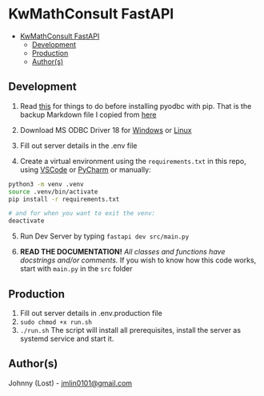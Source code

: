 # KwMathConsult FastAPI
- [KwMathConsult FastAPI](#kwmathconsult-fastapi)
  - [Development](#development)
  - [Production](#production)
  - [Author(s)](#authors)


## Development

1. Read [this](./markdown/pyodbc.md) for things to do before installing pyodbc with pip. That is the backup Markdown file I copied from [here](https://github.com/mkleehammer/pyodbc/wiki/Install)
   
2. Download MS ODBC Driver 18 for [Windows](https://learn.microsoft.com/en-us/sql/connect/odbc/download-odbc-driver-for-sql-server?view=sql-server-ver16#download-for-windows)  or [Linux](https://learn.microsoft.com/en-us/sql/connect/odbc/linux-mac/installing-the-microsoft-odbc-driver-for-sql-server?view=sql-server-ver16&tabs=alpine18-install%2Calpine17-install%2Cdebian8-install%2Credhat7-13-install%2Crhel7-offline#18)
3. Fill out server details in the .env file
4.  Create a virtual environment using the `requirements.txt` in this repo, using [VSCode](https://code.visualstudio.com/docs/python/environments#_creating-environments) or [PyCharm](https://www.jetbrains.com/help/pycharm/creating-virtual-environment.html) or manually:
  
```bash
python3 -m venv .venv
source .venv/bin/activate
pip install -r requirements.txt

# and for when you want to exit the venv:
deactivate
```

5. Run Dev Server by typing `fastapi dev src/main.py` 

6. **READ THE DOCUMENTATION!** *All classes and functions have docstrings and/or comments.* If you wish to know how this code works, start with `main.py` in the `src` folder

## Production

1. Fill out server details in .env.production file
2. `sudo chmod +x run.sh`
3. `./run.sh` The script will install all prerequisites, install the server as systemd service and start it.
 
 
## Author(s)
Johnny (Lost) - jmlin0101@gmail.com